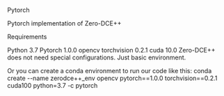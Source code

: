Pytorch

Pytorch implementation of Zero-DCE++

Requirements

Python 3.7
Pytorch 1.0.0
opencv
torchvision 0.2.1
cuda 10.0
Zero-DCE++ does not need special configurations. Just basic environment.

Or you can create a conda environment to run our code like this: conda create --name zerodce++_env opencv pytorch==1.0.0 torchvision==0.2.1 cuda100 python=3.7 -c pytorch
